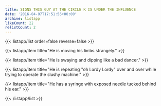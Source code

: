 ```yaml
---
title: SIGNS THIS GUY AT THE CIRCLE K IS UNDER THE INFLUENCE
date: '2016-04-07T17:51:55+00:00'
archive: listapp
likeCount: 22
relistCount: 2
---
```


<!--more-->

{{< listapp/list order=false reverse=false >}}

   {{< listapp/item title="He is moving his limbs strangely." >}}

   {{< listapp/item title="He is swaying and dipping like a bad dancer." >}}

   {{< listapp/item title="He is repeating \"oh Lordy Lordy\" over and over while trying to operate the slushy machine." >}}

   {{< listapp/item title="He has a syringe with exposed needle tucked behind his ear." >}}

{{< /listapp/list >}}
